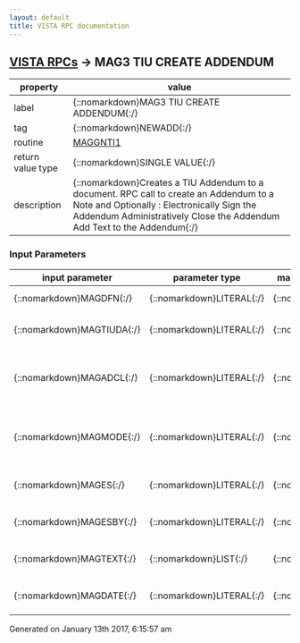 ```yaml
---
layout: default
title: VISTA RPC documentation
---
```




## [VISTA RPCs](TableOfContent.md) &#8594; MAG3 TIU CREATE ADDENDUM 

 property | value 
--- | --- 
 label | {::nomarkdown}MAG3 TIU CREATE ADDENDUM{:/}
 tag | {::nomarkdown}NEWADD{:/}
 routine | [MAGGNTI1](http://code.osehra.org/dox/Routine_MAGGNTI1_source.html)
 return value type | {::nomarkdown}SINGLE VALUE{:/}
 description | {::nomarkdown}Creates a TIU Addendum to a document.  RPC call to create an Addendum to a Note  and Optionally :             Electronically Sign the Addendum           Administratively Close the Addendum           Add Text to the Addendum{:/}

### Input Parameters

| input parameter | parameter type | maximum data length | required | description | 
| --- | --- | --- | --- | --- | 
| {::nomarkdown}MAGDFN{:/} | {::nomarkdown}LITERAL{:/} | {::nomarkdown}30{:/} | {::nomarkdown}true{:/} | {::nomarkdown}DFN of the Patient.{:/} | 
| {::nomarkdown}MAGTIUDA{:/} | {::nomarkdown}LITERAL{:/} | {::nomarkdown}60{:/} | {::nomarkdown}true{:/} | {::nomarkdown}This is the IEN of the Note in file ^TIU(8925{:/} | 
| {::nomarkdown}MAGADCL{:/} | {::nomarkdown}LITERAL{:/} | {::nomarkdown}60{:/} | {::nomarkdown}true{:/} | {::nomarkdown} 1 = Mark this Note as Administratively Closed otherwise it will be Un-Signed{:/} | 
| {::nomarkdown}MAGMODE{:/} | {::nomarkdown}LITERAL{:/} | {::nomarkdown}30{:/} | {::nomarkdown}true{:/} | {::nomarkdown}Mode of Admin Closure:\S\ = Scanned Document\M\ = Manual closure{:/} | 
| {::nomarkdown}MAGES{:/} | {::nomarkdown}LITERAL{:/} | {::nomarkdown}60{:/} | {::nomarkdown}true{:/} | {::nomarkdown}The encrypted Electronic Signature{:/} | 
| {::nomarkdown}MAGESBY{:/} | {::nomarkdown}LITERAL{:/} | {::nomarkdown}90{:/} | {::nomarkdown}true{:/} | {::nomarkdown} The DUZ of the Signer (Defaults to DUZ){:/} | 
| {::nomarkdown}MAGTEXT{:/} | {::nomarkdown}LIST{:/} | {::nomarkdown}3200{:/} | {::nomarkdown}true{:/} | {::nomarkdown}Array of Text to add to the New Note.{:/} | 
| {::nomarkdown}MAGDATE{:/} | {::nomarkdown}LITERAL{:/} | {::nomarkdown}40{:/} | {::nomarkdown}true{:/} | {::nomarkdown}The Date of the New TIU Note/Addendum{:/} | 




 Generated on January 13th 2017, 6:15:57 am